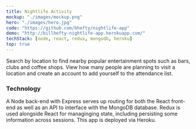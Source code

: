```yaml
---
title: Nightlife Activity
mockup: "./images/mockup.png"
hero: "./images/hero.jpg"
code: "https://github.com/bhefty/nightlife-app"
demo: "http://billhefty-nightlife-app.herokuapp.com/"
techStack: [node, react, redux, mongodb, heroku]
top: true
---
```


Search by location to find nearby popular entertainment spots such as bars, clubs and coffee shops. View how many people are planning to visit a location and create an account to add yourself to the attendance list.

### Technology

A Node back-end with Express serves up routing for both the React front-end as well as an API to interface with the MongoDB database. Redux is used alongside React for managinging state, including persisting some information across sessions. This app is deployed via Heroku.